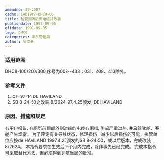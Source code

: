 ```yaml
---
amendno: 39-2007
cadno: CAD1997-DHC8-06
title: 检查厕所后面电缆并改装
publishdate: 1997-09-05
effdate: 1997-09-05
tags: DHC8
categories: 华东管理局
author: 吴义长
---
```


### 适用范围 
DHC8-100/200/300,序号为003--433；031、408、413除外。

<!--more-->
### 参考文件
 1. CF-97-14  DE HAVILAND 
2. SB 8-24-50之改装 8/2624, 97.4.25颁发, DE HAVILAND 

### 原因、措施和规定 
有用户报告, 在厕所前顶部外侧边缘的电缆有磨损, 引起严重过热, 并且驾驶舱、客舱产生烟雾。 
    为了评定有关导线状态，修理损伤，减少以后损伤的可能，执管单位应按de HAVILAND 1997.4.25颁发的SB 8-24-50，或以后版本，完成改装8/2624。 
    本指令要求在生效后９个月内完成，除非事先已经完成。 
    完成本指令可采取替代方法，但必须得到适航当局的批准。
